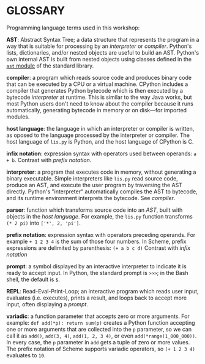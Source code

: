 # GLOSSARY

Programming language terms used in this workshop:

**AST**: Abstract Syntax Tree; a data structure that represents the program in
a way that is suitable for processing by an _interpreter_ or _compiler_.
Python's lists, dictionaries, and/or nested objects are useful to build an AST.
Python's own internal AST is built from nested objects using classes defined in
the [`ast` module](https://docs.python.org/3/library/ast.html) of the standard library.

**compiler**: a program which reads source code and produces binary code that
can be executed by a CPU or a virtual machine.
CPython includes a compiler that generates Python bytecode which is then
executed by a bytecode _interpreter_ at runtime.
This is similar to the way Java works,
but most Python users don't need to know about the compiler because
it runs automatically, generating bytecode in memory or on disk—for imported modules.

**host language**: the language in which an interpreter or compiler is written,
as oposed to the language processed by the interpreter or compiler.
The host language of `lis.py` is Python, and the host language of CPython is C.

**infix notation**: expression syntax with operators used between operands: `a + b`.
Contrast with _prefix notation_.

**interpreter**: a program that executes code in memory,
without generating a binary executable.
Simple interpreters like `lis.py` read source code, produce an AST,
and execute the user program by traversing the AST directly.
Python's "interpreter" automatically compiles the AST to bytecode,
and its runtime environment interprets the bytecode.
See _compiler_.

**parser**: function which transforms source code into an _AST_,
built with objects in the _host language_.
For example, the `lis.py` function transforms `(* 2 pi)` into `['*', 2, 'pi']`.

**prefix notation**: expression syntax with operators preceding operands.
For example `+ 1 2 3 4` is the sum of those four numbers.
In Scheme, prefix expressions are delimited by parenthesis: `(+ a b c d)`
Contrast with _infix notation_

**prompt**: a symbol displayed by an interactive interpreter to indicate it
is ready to accept input. In Python, the standard prompt is `>>>`;
in the Bash shell, the default is `$`.

**REPL**: Read-Eval-Print-Loop; an interactive program which reads user input,
evaluates (i.e. executes), prints a result, and loops back to accept more
input, often displaying a _prompt_.

**variadic**: a function parameter that accepts zero or more arguments.
For example: `def add(*p): return sum(p)` creates a Python function 
accepting one or more arguments that are collected into the `p` parameter,
so we can call it as `add()`, `add(3, 4)`, `add(1, 2, 3 4)`, or even
`add(*range(1_000_000))`.
In every case, the `p` parameter in `add` gets a tuple of zero or more values.
The prefix notation of Scheme supports variadic operators,
so `(+ 1 2 3 4)` evaluates to `10`.

